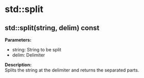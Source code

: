 # std::split

## std::split(string, delim) const

**Parameters:**  
* string: String to be split
* delim: Delimiter
 
**Description:**   
Splits the string at the delimiter and returns the separated parts.  